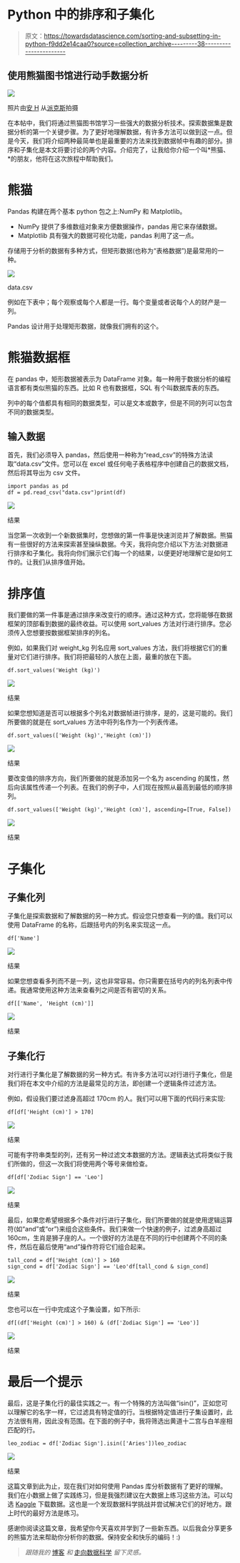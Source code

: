 # Python 中的排序和子集化

> 原文：<https://towardsdatascience.com/sorting-and-subsetting-in-python-f9dd2e14caa0?source=collection_archive---------38----------------------->

## 使用熊猫图书馆进行动手数据分析

![](img/9c72271da70b9956d82c441f671532e7.png)

照片由[安 H](https://www.pexels.com/@ann-h-45017?utm_content=attributionCopyText&utm_medium=referral&utm_source=pexels) 从[派克斯](https://www.pexels.com/photo/contemporary-art-2838545/?utm_content=attributionCopyText&utm_medium=referral&utm_source=pexels)拍摄

在本帖中，我们将通过熊猫图书馆学习一些强大的数据分析技术。探索数据集是数据分析的第一个关键步骤。为了更好地理解数据，有许多方法可以做到这一点。但是今天，我们将介绍两种最简单也是最重要的方法来找到数据帧中有趣的部分。排序和子集化是本文将要讨论的两个内容。介绍完了，让我给你介绍一个叫*熊猫、*的朋友，他将在这次旅程中帮助我们。

# 熊猫

Pandas 构建在两个基本 python 包之上:NumPy 和 Matplotlib。

*   NumPy 提供了多维数组对象来方便数据操作，pandas 用它来存储数据。
*   Matplotlib 具有强大的数据可视化功能，pandas 利用了这一点。

存储用于分析的数据有多种方式，但矩形数据(也称为“表格数据”)是最常用的一种。

![](img/66d76fcf5cfa7af39ff5d74bb575d509.png)

data.csv

例如在下表中；每个观察或每个人都是一行。每个变量或者说每个人的财产是一列。

Pandas 设计用于处理矩形数据，就像我们拥有的这个。

# 熊猫数据框

在 pandas 中，矩形数据被表示为 DataFrame 对象。每一种用于数据分析的编程语言都有类似熊猫的东西。比如 R 也有数据框，SQL 有个叫数据库表的东西。

列中的每个值都具有相同的数据类型，可以是文本或数字，但是不同的列可以包含不同的数据类型。

## 输入数据

首先，我们必须导入 pandas，然后使用一种称为“read_csv”的特殊方法读取“data.csv”文件。您可以在 excel 或任何电子表格程序中创建自己的数据文档，然后将其导出为 csv 文件。

```
import pandas as pd 
df = pd.read_csv("data.csv")print(df)
```

![](img/f492c6f9cd5666b87c44c46942652e5b.png)

结果

当您第一次收到一个新数据集时，您想做的第一件事是快速浏览并了解数据。熊猫有一些很好的方法来探索甚至操纵数据。今天，我将向您介绍以下方法:对数据进行排序和子集化。我将向你们展示它们每一个的结果，以便更好地理解它是如何工作的。让我们从排序值开始。

# 排序值

我们要做的第一件事是通过排序来改变行的顺序。通过这种方式，您将能够在数据框架的顶部看到数据的最终收益。可以使用 sort_values 方法对行进行排序。您必须传入您想要按数据框架排序的列名。

例如，如果我们对 weight_kg 列名应用 sort_values 方法，我们将根据它们的重量对它们进行排序。我们将把最轻的人放在上面，最重的放在下面。

```
df.sort_values('Weight (kg)')
```

![](img/70a2d4a9e5b72c3b29ec609e5ddfbe4d.png)

结果

如果您想知道是否可以根据多个列名对数据帧进行排序，是的，这是可能的。我们所要做的就是在 sort_values 方法中将列名作为一个列表传递。

```
df.sort_values(['Weight (kg)','Height (cm)'])
```

![](img/b71bc13c20dce0aaa4e53a66d0836f06.png)

结果

要改变值的排序方向，我们所要做的就是添加另一个名为 ascending 的属性，然后向该属性传递一个列表。在我们的例子中，人们现在按照从最高到最低的顺序排列。

```
df.sort_values(['Weight (kg)','Height (cm)'], ascending=[True, False])
```

![](img/db94fffd6e3325f66f3b1c0b3a83c1b0.png)

结果

# 子集化

## 子集化列

子集化是探索数据和了解数据的另一种方式。假设您只想查看一列的值。我们可以使用 DataFrame 的名称，后跟括号内的列名来实现这一点。

```
df['Name']
```

![](img/87de6a7e81f71df4d1d2fef74549a6b5.png)

结果

如果您想查看多列而不是一列，这也非常容易。你只需要在括号内的列名列表中传递。我通常使用这种方法来查看列之间是否有密切的关系。

```
df[['Name', 'Height (cm)']]
```

![](img/225726f6ba221b6614e6c2d34aa8bb76.png)

结果

## 子集化行

对行进行子集化是了解数据的另一种方式。有许多方法可以对行进行子集化，但是我们将在本文中介绍的方法是最常见的方法，即创建一个逻辑条件过滤方法。

例如，假设我们要过滤身高超过 170cm 的人。我们可以用下面的代码行来实现:

```
df[df['Height (cm)'] > 170]
```

![](img/94746bb6dd7b21b759f2cbe5efaeb8ed.png)

结果

可能有字符串类型的列，还有另一种过滤文本数据的方法。逻辑表达式将类似于我们所做的，但这一次我们将使用两个等号来做检查。

```
df[df['Zodiac Sign'] == 'Leo']
```

![](img/8a84eeae225227097581e2950c6426a1.png)

结果

最后，如果您希望根据多个条件对行进行子集化，我们所要做的就是使用逻辑运算符(如“and”或“or”)来组合这些条件。我们来做一个快速的例子，过滤身高超过 160cm，生肖是狮子座的人。一个很好的方法是在不同的行中创建两个不同的条件，然后在最后使用“and”操作符将它们组合起来。

```
tall_cond = df['Height (cm)'] > 160
sign_cond = df['Zodiac Sign'] == 'Leo'df[tall_cond & sign_cond]
```

![](img/b76692358f96248d2722b3ccf7af22ea.png)

结果

您也可以在一行中完成这个子集设置，如下所示:

```
df[(df['Height (cm)'] > 160) & (df['Zodiac Sign'] == 'Leo')]
```

![](img/e3fbf040192933643db60461d83908be.png)

结果

# 最后一个提示

最后，这是子集化行的最佳实践之一。有一个特殊的方法叫做“isin()”，正如您可以理解它的名字一样，它过滤具有特定值的行。当根据特定值进行子集设置时，此方法很有用，因此没有范围。在下面的例子中，我将筛选出黄道十二宫与白羊座相匹配的行。

```
leo_zodiac = df['Zodiac Sign'].isin(['Aries'])leo_zodiac
```

![](img/27996f1a28bb30ab156d274e3aee8010.png)

结果

这篇文章到此为止，现在我们对如何使用 Pandas 库分析数据有了更好的理解。我们在小数据上做了实践练习，但是我强烈建议在大数据上练习这些方法。可以勾选 [Kaggle](https://www.kaggle.com) 下载数据。这也是一个发现数据科学挑战并尝试解决它们的好地方。跟上时代的最好方法是练习。

感谢你阅读这篇文章，我希望你今天喜欢并学到了一些新东西。以后我会分享更多的熊猫方法来帮助你分析你的数据。保持安全和快乐的编码！:)

> *跟随我的* [博客](https://medium.com/@lifexplorer) *和* [走向数据科学](https://towardsdatascience.com/) *留下灵感。*